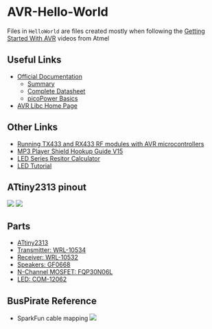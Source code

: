# AVR-Hello-World
Files in `HelloWorld` are files created mostly when following the [Getting Started With AVR](https://www.youtube.com/playlist?list=PLtQdQmNK_0DRhBWYZ32BEILOykXLpJ8tP) videos from Atmel

## Useful Links
- [Official Documentation](http://www.atmel.com/devices/ATtiny2313.aspx?tab=documents)
	- [Summary](http://www.atmel.com/Images/Atmel-2543-AVR-ATtiny2313_Summary.pdf)
	- [Complete Datasheet](http://www.atmel.com/Images/Atmel-2543-AVR-ATtiny2313_Datasheet.pdf)
	- [picoPower Basics](http://www.atmel.com/Images/doc8349.pdf)
- [AVR Libc Home Page](http://www.nongnu.org/avr-libc/)

## Other Links
- [Running TX433 and RX433 RF modules with AVR microcontrollers](http://winavr.scienceprog.com/example-avr-projects/running-tx433-and-rx433-rf-modules-with-avr-microcontrollers.html)
- [MP3 Player Shield Hookup Guide V15](https://learn.sparkfun.com/tutorials/mp3-player-shield-hookup-guide-v15)
- [LED Series Resitor Calculator](https://www.digikey.com/en/resources/conversion-calculators/conversion-calculator-led-series-resistor)
- [LED Tutorial](https://learn.sparkfun.com/tutorials/light-emitting-diodes-leds)

## ATtiny2313 pinout
![](http://arduinolearning.com/wp-content/uploads/2016/08/attiny2310arduino.jpg)
![](http://i.imgur.com/YVDlOae.png)

## Parts
- [ATtiny2313](https://www.digikey.com/product-detail/en/atmel/ATTINY2313-20PU/ATTINY2313-20PU-ND/1008418)
- [Transmitter: WRL-10534](https://www.digikey.com/product-detail/en/sparkfun-electronics/WRL-10534/1568-1175-ND/5673761)
- [Receiver: WRL-10532](https://www.digikey.com/product-detail/en/sparkfun-electronics/WRL-10532/1568-1173-ND/5673759)
- [Speakers: GF0668](https://www.digikey.com/product-detail/en/cui-inc/GF0668/GF0668-ND/304440)
- [N-Channel MOSFET: FQP30N06L](https://www.sparkfun.com/products/10213)
- [LED: COM-12062](https://www.sparkfun.com/products/12062)

## BusPirate Reference
- SparkFun cable mapping
![](https://i.imgur.com/nHZgfFE.png)